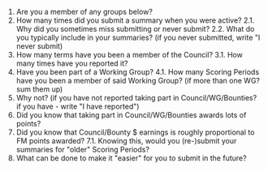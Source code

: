 1. Are you a member of any groups below?
2. How many times did you submit a summary when you were active?
2.1. Why did you sometimes miss submitting or never submit?
2.2. What do you typically include in your summaries? (if you never submitted, write "I never submit)
3. How many terms have you been a member of the Council?
3.1. How many times have you reported it?
4. Have you been part of a Working Group?
4.1. How many Scoring Periods have you been a member of said Working Group? (if more than one WG? sum them up)
5. Why not? (if you have not reported taking part in Council/WG/Bounties? if you have - write "I have reported")
6. Did you know that taking part in Council/WG/Bounties awards lots of points?
7. Did you know that Council/Bounty $ earnings is roughly proportional to FM points awarded?
7.1. Knowing this, would you (re-)submit your summaries for "older" Scoring Periods?
8. What can be done to make it "easier" for you to submit in the future?
